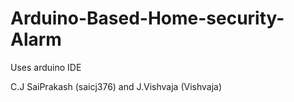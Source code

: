 # Arduino-Based-Home-security-Alarm
Uses arduino IDE

C.J SaiPrakash (saicj376) and J.Vishvaja (Vishvaja)
